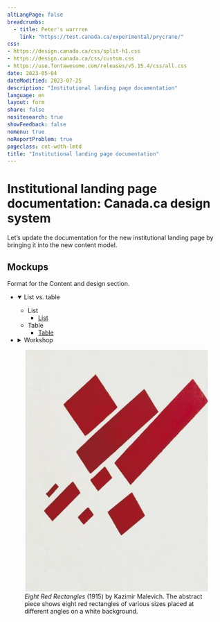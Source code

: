 ```yaml
---
altLangPage: false
breadcrumbs:
  - title: Peter's warrren
    link: "https://test.canada.ca/experimental/prycrane/"
css:
- https://design.canada.ca/css/split-h1.css
- https://design.canada.ca/css/custom.css
- https://use.fontawesome.com/releases/v5.15.4/css/all.css
date: 2023-05-04
dateModified: 2023-07-25
description: "Institutional landing page documentation"
language: en
layout: form
share: false
nositesearch: true
showFeedback: false
nomenu: true
noReportProblem: true
pageclass: cnt-wdth-lmtd
title: "Institutional landing page documentation"
---
```

<h1 property="name" id="wb-cont" dir="ltr"><span class="stacked"><span>Institutional landing page documentation</span>: <span>Canada.ca design system</span></span></h1>
<div class="row">
  <div class="col-md-8">
    <p>Let’s update the documentation for the new institutional landing page by bringing it into the new content model.</p>
    <h2 class="mrgn-tp-lg">Mockups</h2>
    <p>Format for the Content and design section.</p>
    <ul class="list-unstyled">
      <li>
        <details open="open">
          <summary>List vs. table</summary>
          <ul class="mrgn-tp-lg">
            <li>List
              <ul>
                <li><a href="03-content-and-design.html">List</a></li>
              </ul>
            </li>
            <li>Table
              <ul>
                <li><a href="07-content-and-design.html">Table</a></li>
              </ul>
            </li>
          </ul>
        </details>
      </li>
      <li>
        <details>
          <summary>Workshop</summary>
          <ul class="mrgn-tp-lg">
            <li>Definition list
              <ul>
                <li><a href="01-content-and-design.html">Expanded</a></li>
                <li><a href="04-content-and-design.html">Expanded with labels</a></li>
                <li><a href="02-content-and-design.html">Closed</a></li>
                <li><a href="06-content-and-design.html">Closed with labels</a></li>
              </ul>
            </li>
            <li>Basic list
              <ul>
                <li><a href="03-content-and-design.html">List</a></li>
                <li><a href="05-content-and-design.html">List with labels</a></li>
              </ul>
            </li>
            <li>Table
              <ul>
                <li><a href="09-content-and-design.html">No Borders</a></li>
                <li><a href="07-content-and-design.html">Zebra striping</a></li>
                <li><a href="08-content-and-design.html">Borders</a></li>
                <li><a href="10-content-and-design.html">With color (just for fun)</a></li>
              </ul>
            </li>
          </ul>
        </details>
      </li>
    </ul>
  </div>
  <div class="col-md-4">
    <div class="pattern-demo">
      <figure><img src="./images/malevich-01.png" alt="Eight Red Rectangles"  class="img-responsive">
        <figcaption class="caption small mrgn-tp-md"><cite>Eight Red Rectangles</cite> (1915) by Kazimir Malevich.  The abstract piece shows eight red rectangles of various sizes placed at different angles on a white background.</figcaption>
      </figure>
    </div>
  </div>
</div>

